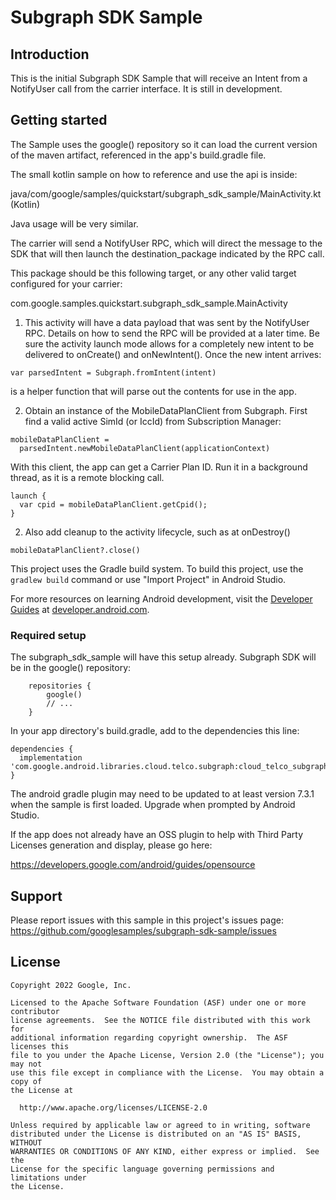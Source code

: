 Subgraph SDK Sample
===================


Introduction
------------

This is the initial Subgraph SDK Sample that will receive an Intent from a
NotifyUser call from the carrier interface. It is still in development.


Getting started
---------------

The Sample uses the google() repository so it can load the current version of
the maven artifact, referenced in the app's build.gradle file.

The small kotlin sample on how to reference and use the api is inside:

java/com/google/samples/quickstart/subgraph_sdk_sample/MainActivity.kt (Kotlin)

Java usage will be very similar.

The carrier will send a NotifyUser RPC, which will direct the message to the SDK
that will then launch the destination_package indicated by the RPC call.

This package should be this following target, or any other valid target
configured for your carrier:

com.google.samples.quickstart.subgraph_sdk_sample.MainActivity


1. This activity will have a data payload that was sent by the NotifyUser RPC.
Details on how to send the RPC will be provided at a later time. Be sure the
activity launch mode allows for a completely new intent to be delivered to
onCreate() and onNewIntent(). Once the new intent arrives:
~~~~
var parsedIntent = Subgraph.fromIntent(intent)
~~~~
is a helper function that will parse out the contents for use in the app.

2. Obtain an instance of the MobileDataPlanClient from Subgraph. First find
a valid active SimId (or IccId) from Subscription Manager:

~~~~
mobileDataPlanClient =
  parsedIntent.newMobileDataPlanClient(applicationContext)
~~~~

With this client, the app can get a Carrier Plan ID. Run it in a background
thread, as it is a remote blocking call.
~~~~
launch {
  var cpid = mobileDataPlanClient.getCpid();
}
~~~~


2. Also add cleanup to the activity lifecycle, such as at onDestroy()
~~~~
mobileDataPlanClient?.close()
~~~~

This project uses the Gradle build system. To build this project, use the
`gradlew build` command or use "Import Project" in Android Studio.

For more resources on learning Android development, visit the
[Developer Guides](https://developer.android.com/guide/) at
[developer.android.com](https://developer.android.com).

### Required setup

The subgraph_sdk_sample will have this setup already. Subgraph SDK will be in
the google() repository:
~~~~
    repositories {
        google()
        // ...
    }
~~~~

In your app directory's build.gradle, add to the dependencies this line:
~~~~
dependencies {
  implementation 'com.google.android.libraries.cloud.telco.subgraph:cloud_telco_subgraph:0.5.0'
}
~~~~

The android gradle plugin may need to be updated to at least version 7.3.1 when
the sample is first loaded. Upgrade when prompted by Android Studio.

If the app does not already have an OSS plugin to help with Third Party
Licenses generation and display, please go here:

https://developers.google.com/android/guides/opensource

Support
-------

Please report issues with this sample in this project's issues page:
https://github.com/googlesamples/subgraph-sdk-sample/issues

License
-------

```
Copyright 2022 Google, Inc.

Licensed to the Apache Software Foundation (ASF) under one or more contributor
license agreements.  See the NOTICE file distributed with this work for
additional information regarding copyright ownership.  The ASF licenses this
file to you under the Apache License, Version 2.0 (the "License"); you may not
use this file except in compliance with the License.  You may obtain a copy of
the License at

  http://www.apache.org/licenses/LICENSE-2.0

Unless required by applicable law or agreed to in writing, software
distributed under the License is distributed on an "AS IS" BASIS, WITHOUT
WARRANTIES OR CONDITIONS OF ANY KIND, either express or implied.  See the
License for the specific language governing permissions and limitations under
the License.
```
